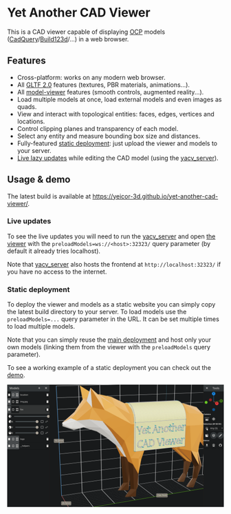 # Yet Another CAD Viewer

This is a CAD viewer capable of displaying [OCP](https://github.com/CadQuery/OCP)
models ([CadQuery](https://github.com/CadQuery/cadquery)/[Build123d](https://github.com/gumyr/build123d)/...)
in a web browser.

## Features

- Cross-platform: works on any modern web browser.
- All [GLTF 2.0](https://www.khronos.org/gltf/) features (textures, PBR materials, animations...).
- All [model-viewer](https://modelviewer.dev/) features (smooth controls, augmented reality...).
- Load multiple models at once, load external models and even images as quads.
- View and interact with topological entities: faces, edges, vertices and locations.
- Control clipping planes and transparency of each model.
- Select any entity and measure bounding box size and distances.
- Fully-featured [static deployment](#static-deployment): just upload the viewer and models to your server.
- [Live lazy updates](#live-updates) while editing the CAD model (using the [yacv_server](yacv_server)).

## Usage & demo

The latest build is available at https://yeicor-3d.github.io/yet-another-cad-viewer/.

### Live updates

To see the live updates you will need to run the [yacv_server](yacv_server) and
open [the viewer](https://yeicor-3d.github.io/yet-another-cad-viewer/) with
the `preloadModels=ws://<host>:32323/` query parameter (by default it already tries localhost).

Note that [yacv_server](yacv_server) also hosts the frontend at `http://localhost:32323/` if you have no access to the
internet.

### Static deployment

To deploy the viewer and models as a static website you can simply copy the latest build directory to your server.
To load models use the `preloadModels=...` query parameter in the URL.
It can be set multiple times to load multiple models.

Note that you can simply reuse the [main deployment](https://yeicor-3d.github.io/yet-another-cad-viewer/) and host only
your own models (linking them from the viewer with the `preloadModels` query parameter).

To see a working example of a static deployment you can check out
the [demo](https://yeicor-3d.github.io/yet-another-cad-viewer/?preloadModels=base.glb&preloadModels=fox.glb&preloadModels=img.jpg.glb&preloadModels=location.glb).

![Demo](assets/screenshot.png)
